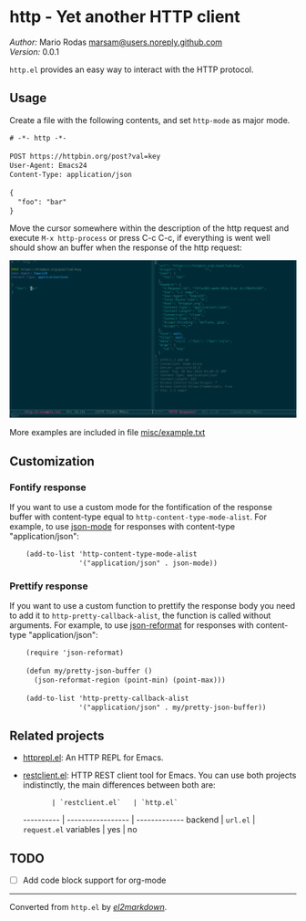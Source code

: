 # http - Yet another HTTP client

*Author:* Mario Rodas <marsam@users.noreply.github.com><br>
*Version:* 0.0.1<br>

`http.el` provides an easy way to interact with the HTTP protocol.

## Usage

Create a file with the following contents, and set `http-mode` as major mode.

    # -*- http -*-

    POST https://httpbin.org/post?val=key
    User-Agent: Emacs24
    Content-Type: application/json

    {
      "foo": "bar"
    }

Move the cursor somewhere within the description of the http request and
execute `M-x http-process` or press <kdb>C-c C-c</kbd>, if everything is went
well should show an buffer when the response of the http request:

![http.el screenshot](misc/screenshot.png)

More examples are included in file [misc/example.txt](misc/example.txt)

## Customization

### Fontify response

If you want to use a custom mode for the fontification of the response buffer
with content-type equal to `http-content-type-mode-alist`.  For example, to
use [json-mode][] for responses with content-type "application/json":

        (add-to-list 'http-content-type-mode-alist
                     '("application/json" . json-mode))

### Prettify response

If you want to use a custom function to prettify the response body you need
to add it to `http-pretty-callback-alist`, the function is called without
arguments.  For example, to use [json-reformat][] for responses with
content-type "application/json":

        (require 'json-reformat)

        (defun my/pretty-json-buffer ()
          (json-reformat-region (point-min) (point-max)))

        (add-to-list 'http-pretty-callback-alist
                     '("application/json" . my/pretty-json-buffer))

## Related projects

+ [httprepl.el][]: An HTTP REPL for Emacs.

+ [restclient.el][]: HTTP REST client tool for Emacs.  You can use both
  projects indistinctly, the main differences between both are:

             | `restclient.el`   | `http.el`
  ---------- | ----------------- | -------------
  backend    | `url.el`          | `request.el`
  variables  | yes               | no

[httprepl.el]: https://github.com/gregsexton/httprepl.el "An HTTP REPL for Emacs"
[restclient.el]: https://github.com/pashky/restclient.el "HTTP REST client tool for Emacs"
[json-mode]: https://github.com/joshwnj/json-mode "Major mode for editing JSON files with Emacs"
[json-reformat]: https://github.com/gongo/json-reformat "Reformat tool for JSON"

## TODO

+ [ ] Add code block support for org-mode


---
Converted from `http.el` by [*el2markdown*](https://github.com/Lindydancer/el2markdown).
